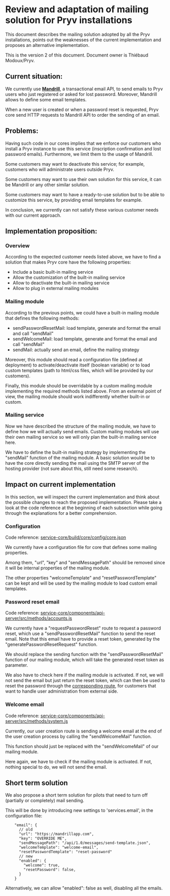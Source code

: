 # Review and adaptation of mailing solution for Pryv installations
This document describes the mailing solution adopted by all the Pryv installations, points out the weaknesses of the current implementation and proposes an alternative implementation.

This is the version 2 of this document. Document owner is Thiébaud Modoux/Pryv.

## Current situation:

We currently use **[Mandrill](http://www.mandrill.com/)**, a transactional email API, to send emails to Pryv users who just registered or asked for lost password.
Moreover, Mandrill allows to define some email templates.

When a new user is created or when a password reset is requested, Pryv core send HTTP requests to Mandrill API to order the sending of an email.

## Problems:

Having such code in our cores implies that we enforce our customers who install a Pryv instance to use this service (inscription confirmation and lost password emails).
Furthermore, we limit them to the usage of Mandrill.

Some customers may want to deactivate this service; for example, customers who will administrate users outside Pryv.

Some customers may want to use their own solution for this service, it can be Mandrill or any other similar solution.

Some customers may want to have a ready-to-use solution but to be able to customize this service, by providing email templates for example.

In conclusion, we currently can not satisfy these various customer needs with our current approach.

## Implementation proposition:

### Overview
According to the expected customer needs listed above, we have to find a solution that makes Pryv core have the following properties:

  * Include a basic built-in mailing service
  * Allow the customization of the built-in mailing service
  * Allow to deactivate the built-in mailing service
  * Allow to plug in external mailing modules
  
### Mailing module
According to the previous points, we could have a built-in mailing module that defines the following methods:
  * sendPasswordResetMail: load template, generate and format the email and call "sendMail"
  * sendWelcomeMail: load template, generate and format the email and call "sendMail"
  * sendMail: actually send an email, define the mailing strategy

Moreover, this module should read a configuration file (defined at deployment) to activate/deactivate itself (boolean variable) or to load custom templates (path to html/css files, which will be provided by our customers).

Finally, this module should be overridable by a custom mailing module implementing the required methods listed above.
From an external point of view, the mailing module should work indifferently whether built-in or custom.

### Mailing service
Now we have described the structure of the mailing module, we have to define how we will actually send emails.
Custom mailing modules will use their own mailing service so we will only plan the built-in mailing service here.

We have to define the built-in mailing strategy by implementing the "sendMail" function of the mailing module.
A basic solution would be to have the core directly sending the mail using the SMTP server of the hosting provider (not sure about this, still need some research).

## Impact on current implementation
In this section, we will inspect the current implementation and think about the possible changes to reach the proposed implementation. Please take a look at the code reference at the beginning of each subsection while going through the explanations for a better comprehension.

### Configuration
Code reference: [service-core/build/core/config/core.json](https://github.com/pryv/service-core/blob/master/build/core/config/core.json#L38)

We currently have a configuration file for core that defines some mailing properties.

Among them, "url", "key" and "sendMessagePath" should be removed since it will be internal properties of the mailing module.

The other properties "welcomeTemplate" and "resetPasswordTemplate" can be kept and will be used by the mailing module to load custom email templates.

### Password reset email
Code reference: [service-core/components/api-server/src/methods/accounts.js](https://github.com/pryv/service-core/blob/master/components/api-server/src/methods/account.js#L76)

We currently have a "requestPasswordReset" route to request a password reset, which use a "sendPasswordResetMail" function to send the reset email.
Note that this email have to provide a reset token, generated by the "generatePasswordResetRequest" function.

We should replace the sending function with the "sendPasswordResetMail" function of our mailing module, which will take the generated reset token as parameter.

We also have to check here if the mailing module is activated. If not, we will not send the email but just return the reset token, which can then be used to reset the password through the [corresponding route](https://github.com/pryv/service-core/blob/master/components/api-server/src/methods/account.js#L130), for customers that want to handle user administration from external side.

### Welcome email
Code reference: [service-core/components/api-server/src/methods/system.js](https://github.com/pryv/service-core/blob/master/components/api-server/src/methods/system.js#L27)

Currently, our user creation route is sending a welcome email at the end of the user creation process by calling the "sendWelcomeMail" function.

This function should just be replaced with the "sendWelcomeMail" of our mailing module.

Here again, we have to check if the mailing module is activated. If not, nothing special to do, we will not send the email.

## Short term solution
We also propose a short term solution for pilots that need to turn off (partially or completely) mail sending.

This will be done by introducing new settings to 'services.email', in the configuration file: 
```
    "email": {
      // old 
      "url": "https://mandrillapp.com",
      "key": "OVERRIDE ME",
      "sendMessagePath": "/api/1.0/messages/send-template.json",
      "welcomeTemplate": "welcome-email",
      "resetPasswordTemplate": "reset-password"
      // new
      "enabled": {
      	"welcome": true, 
        "resetPassword": false, 
      }
    }
```

Alternatively, we can allow "enabled": false as well, disabling all the emails. 